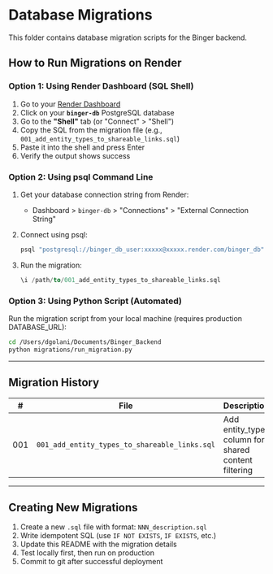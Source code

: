 # Database Migrations

This folder contains database migration scripts for the Binger backend.

## How to Run Migrations on Render

### Option 1: Using Render Dashboard (SQL Shell)

1. Go to your [Render Dashboard](https://dashboard.render.com/)
2. Click on your **`binger-db`** PostgreSQL database
3. Go to the **"Shell"** tab (or "Connect" > "Shell")
4. Copy the SQL from the migration file (e.g., `001_add_entity_types_to_shareable_links.sql`)
5. Paste it into the shell and press Enter
6. Verify the output shows success

### Option 2: Using psql Command Line

1. Get your database connection string from Render:
   - Dashboard > `binger-db` > "Connections" > "External Connection String"
   
2. Connect using psql:
   ```bash
   psql "postgresql://binger_db_user:xxxxx@xxxxx.render.com/binger_db"
   ```

3. Run the migration:
   ```sql
   \i /path/to/001_add_entity_types_to_shareable_links.sql
   ```

### Option 3: Using Python Script (Automated)

Run the migration script from your local machine (requires production DATABASE_URL):

```bash
cd /Users/dgolani/Documents/Binger_Backend
python migrations/run_migration.py
```

---

## Migration History

| # | File | Description | Date | Status |
|---|------|-------------|------|--------|
| 001 | `001_add_entity_types_to_shareable_links.sql` | Add entity_types column for shared content filtering | 2025-10-15 | ✅ Ready |

---

## Creating New Migrations

1. Create a new `.sql` file with format: `NNN_description.sql`
2. Write idempotent SQL (use `IF NOT EXISTS`, `IF EXISTS`, etc.)
3. Update this README with the migration details
4. Test locally first, then run on production
5. Commit to git after successful deployment

